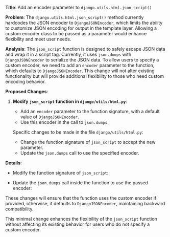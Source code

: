 **Title**: Add an encoder parameter to `django.utils.html.json_script()`

**Problem**:
The `django.utils.html.json_script()` method currently hardcodes the JSON encoder to `DjangoJSONEncoder`, which limits the ability to customize JSON encoding for output in the template layer. Allowing a custom encoder class to be passed as a parameter would enhance flexibility and meet user needs.

**Analysis**:
The `json_script` function is designed to safely escape JSON data and wrap it in a script tag. Currently, it uses `json.dumps` with `DjangoJSONEncoder` to serialize the JSON data. To allow users to specify a custom encoder, we need to add an `encoder` parameter to the function, which defaults to `DjangoJSONEncoder`. This change will not alter existing functionality but will provide additional flexibility to those who need custom encoding behavior.

**Proposed Changes**:
1. **Modify `json_script` function in `django/utils/html.py`**:
    - Add an `encoder` parameter to the function signature, with a default value of `DjangoJSONEncoder`.
    - Use this encoder in the call to `json.dumps`.
    
    Specific changes to be made in the file `django/utils/html.py`:
    - Change the function signature of `json_script` to accept the new parameter.
    - Update the `json.dumps` call to use the specified encoder.

**Details**:
- Modify the function signature of `json_script`:
  
- Update the `json.dumps` call inside the function to use the passed encoder:
  

These changes will ensure that the function uses the custom encoder if provided, otherwise, it defaults to `DjangoJSONEncoder`, maintaining backward compatibility.

This minimal change enhances the flexibility of the `json_script` function without affecting its existing behavior for users who do not specify a custom encoder.